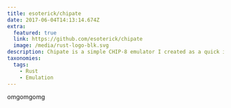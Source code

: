 ```yaml
---
title: esoterick/chipate
date: 2017-06-04T14:13:14.674Z
extra:
  featured: true
  link: https://github.com/esoterick/chipate
  image: /media/rust-logo-blk.svg
description: Chipate is a simple CHIP-8 emulator I created as a quick introduction in to building emulators. I also used this project to help me learn the Rust Programming language.
taxonomies:
  tags:
    - Rust
    - Emulation
---
```


omgomgomg
